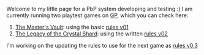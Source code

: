 Welcome to my little page for a PbP system developing and testing :)
I am currently running two playtest games on [GP](https://gamersplane.com/), which you can check here:  
  
  1) [The Master's Vault](test1.html): using the basic [rules v01](rules1.html)  
  2) [The Legacy of the Crystal Shard](test2.html): using the written [rules v02](rules2.html)  
    
I'm working on the updating the rules to use for the next game as [rules v0.3](rules3.html)
